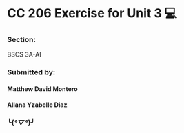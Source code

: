 # CC 206 Exercise for Unit 3 💻
### Section: 
BSCS 3A-AI
### Submitted by:
#### Matthew David Montero
#### Allana Yzabelle Diaz 
### ╰(*°▽°*)╯
